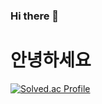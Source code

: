 ### Hi there 👋

<h1> 안녕하세요 </h1>


[![Solved.ac Profile](http://mazassumnida.wtf/api/v2/generate_badge?boj=dgs2288)](https://solved.ac/dgs2288/)

<!--
**challduck/challduck** is a ✨ _special_ ✨ repository because its `README.md` (this file) appears on your GitHub profile.

[![Solved.ac
프로필](http://mazassumnida.wtf/api/generate_badge?boj=dgs2288)](https://solved.ac/dgs2288)

Here are some ideas to get you started:

- 🔭 I’m currently working on ...
- 🌱 I’m currently learning ...
- 👯 I’m looking to collaborate on ...
- 🤔 I’m looking for help with ...
- 💬 Ask me about ...
- 📫 How to reach me: ...
- 😄 Pronouns: ...
- ⚡ Fun fact: ...
-->
